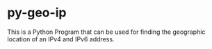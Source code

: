 # py-geo-ip
This is a Python Program that can be used for finding the geographic location of an IPv4 and IPv6 address.
